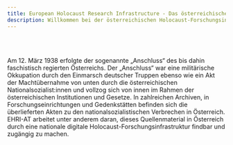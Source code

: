 ```yaml
---
title: European Holocaust Research Infrastructure - Das österreichische Konsortium
description: Willkommen bei der österreichischen Holocaust-Forschungsinfrastruktur
---
```


<br/><br/> 

Am 12. März 1938 erfolgte der sogenannte „Anschluss“ des bis dahin faschistisch regierten Österreichs. Der „Anschluss“ war eine militärische Okkupation durch den Einmarsch deutscher Truppen ebenso wie ein Akt der Machtübernahme von unten durch die österreichischen Nationalsozialist:innen und vollzog sich von innen im Rahmen der österreichischen Institutionen und Gesetze. In zahlreichen Archiven, in Forschungseinrichtungen und Gedenkstätten befinden sich die überlieferten Akten zu den nationalsozialistischen Verbrechen in Österreich. EHRI-AT arbeitet unter anderem daran, dieses Quellenmaterial in Österreich durch eine nationale digitale Holocaust-Forschungsinfrastruktur findbar und zugängig zu machen.
